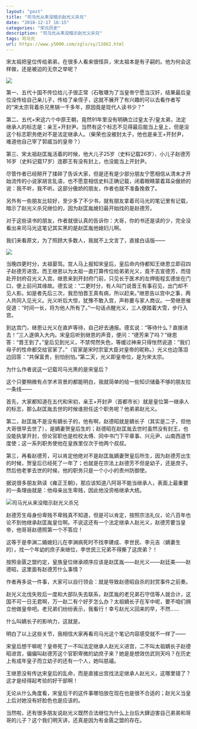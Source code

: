 ```yaml
---
layout: "post"
title: "司马光从来没暗示赵光义杀兄"
date: "2018-12-17 16:15"
categories: "宋元历史"
description: "司马光从来没暗示赵光义杀兄"
tags: 司马光
url: https://www.y5000.com/zgls/sy/11662.html
---
```






宋太祖把皇位传给弟弟，在很多人看来很怪异，宋太祖本是有子嗣的。他为何会这样做，还是被迫的无奈之举呢？

![](https://img.y5000.com/uploads/allimg/170120/1519592533-0.jpg)

第一、五代十国不传位给儿子很正常（石敬瑭为了当皇帝宁愿当汉奸，结果最后皇位没传给自己亲儿子，传给了亲侄子，这就不展开了有兴趣的可以去看作者写的“宋太宗背着杀兄黑锅一千多年，原因竟是现代人读书少？”

第二、五代+宋这六个中原王朝，竟然91年里没有明确立过皇太子/皇太弟，法定继承人的标志是：亲王+开封尹。当然有这个标志不见得最后能当上皇上，但是没这个标志职务绝对不是法定继承人。（柴荣也没被封太子，他也是亲王+开封尹，难道他自己宰了郭威当的皇帝？）

第三、宋太祖赵匡胤活着的时候，他大儿子25岁（史料记载26岁）、小儿子赵德芳16岁（史料记载17岁）连郡王有没有封上，也没能当上开封尹。

尽管作者已经掰开了揉碎了告诉大家，但是还有是少部分朋友宁愿相信从清末才开始流传的小说家胡言乱语，也不愿意相信史料正确记载，闭着眼睛蒙着耳朵傲娇的说：我不听，我不听。这部分傲娇的朋友，作者也就不准备挽救了。

另外有一些朋友比较好，至少多了不少书，就有朋友拿着司马光的笔记里有记载，暗示了赵光义杀兄继位的，因为赵匡胤媳妇最开始找的是赵德芳。

对于这些读书的朋友，作者就很认真的告诉你：大哥，你的书还是读的少，完全没看出来司马光这笔记其实黑的是赵匡胤他媳妇儿啊。

我们来看原文，为了照顾大多数人，我就不上文言了，直接白话版——

![](https://img.y5000.com/uploads/allimg/170120/1519594Q3-1.jpg)

当晚四更时分，太祖晏驾。宫人马上报知宋皇后，皇后命内侍都知王继恩立即召四子赵德芳进宫。而王继恩以为太祖一直打算传位给弟弟光义，竟不去宣德芳，而径赴开封府召光义入宫。继恩来到开封府门前，只见长于医术的左押衙程玄德坐在门口，便上前问其缘故。德玄说：“二更时分，有人叫门说晋王有事召见，出门却不见人影。如是者先后三次，我恐怕晋王真有病，所以赶来。”继恩告以宫中之事，两人共同入见光义。光义听后大惊，犹豫不敢入宫，声称要与家人商议。一旁继恩催促道：“时间一长，将为他人所有了。”一句话点醒光义，三人便踏着大雪，步行入宫。

到达宫门，继恩让光义在直庐等待，自己好去通报。德玄说：“等待什么？直接进去！”三人遂俱入大内。宋皇后听到继恩的声音，便问：“德芳来了吗？”继恩答：“晋王到了。”皇后见到光义，不禁愕然失色，等缓过神来只得怅然说道：“我们母子的性命都交给官家了。”（官家是宋时宗室大臣对皇帝的昵称。）光义也边落泪边回答：“共保富贵，别怕别怕。”第二天，光义即皇帝位，是为宋太宗。

为什么作者说这一记载司马光黑的是宋皇后？

这个只要稍微有点学术背景的都能明白，我就简单的给一些知识储备不够的朋友拉一条线——

首先，大家都知道在五代和宋初，亲王+开封尹（首都市长）就是皇位第一继承人的标志，那么赵匡胤去世的时候谁担任这个职务呢？他弟弟赵光义。

第二，赵匡胤不是没有嫡长子的，他有啊，赵德昭就是嫡长子（其实是二子，但他大哥很早去世了），是嫡妻贺皇后生的；赵德昭在赵匡胤去世时虽然没有封王，也没能执掌开封，但论官职也是检校太傅、同中书门下平章事、兴元尹、山南西道节度使；这一系列职务使他在皇族里仅次于他两个叔叔。

第三，再看赵德芳，可以肯定他绝对不是赵匡胤嫡妻贺皇后所生，因为赵德芳出生的时候，贺皇后已经死了一年了；也就是在宗法上赵德芳不但是幼子，还是庶子。然后他老爹去世的时候，他的职务只是一个小小的贵州防御使。

据说很多朋友熟读《雍正王朝》，那应该知道八阿哥不能当继承人，表面上最重要的一条理由就是：他母亲出生卑贱，因此他没资格继承大统。

![司马光从来没暗示赵光义杀兄](/uploads/allimg/170120/6-1F120151549442.JPG)

赵德芳生母身份卑贱不卑贱真不知道，但是可以肯定，按照宗法礼仪，论八百年也论不到他继承赵匡胤皇位啊。不说这还有一个法定继承人赵光义，赵德芳要当皇帝，他哥哥赵德照第一个不答应！

这等于是李渊二婚媳妇儿在李渊病死时不找李建成、李世民、李元吉（嫡妻生的），找一个年幼的庶子来继位，李世民三兄弟不得撕了这庶弟？！

按照金匮之盟约定，皇族皇位继承顺序应该是赵匡胤——赵光义——赵廷美——赵德昭，这里面有赵德芳什么事情？

作者再多说一件事，大家可以自行领会：就是导致赵德昭自杀的封赏事件之前奏。

赵光义北伐失败后一度和大部队失去联系，赵匡胤的老兄弟石守信等人就合计，这国不可一日无君啊，万一赵二有个好歹怎么办？太祖嫡长子在军中呢，要不咱们拥立他做皇帝吧。老兄弟们纷纷表示，我看行！幸亏赵光义回来的早，不然……

什么叫嫡长子的影响力，这就是。

明白了以上这些关节，我相信大家再看司马光这个笔记内容感受就不一样了——

宋皇后想干嘛呢？皇帝死了一不叫法定继承人赵光义进宫，二不叫太祖嫡长子赵德昭进宫，偏偏叫赵德芳这个官职卑微的幼庶子来？她是是想效仿武则天吗？在历史上有成年皇子而立幼子的还有一个人，她叫慈禧。

王继恩没有传达宋皇后的乱命，而是直接出宫找法定继承人赵光义，这哪里错了？这才是经得起考验的好干部啊！

无论从什么角度看，宋皇后干的这件事哪怕放在现在也是很不合适的；赵光义当皇上后对她没有好脸色也是应该的。

当然啦，还有很多朋友说赵光义既然合法继位为什么上台后大肆迫害自己弟弟和哥哥的儿子？这个我们明天讲，还真是因为有金匮之盟的存在。
